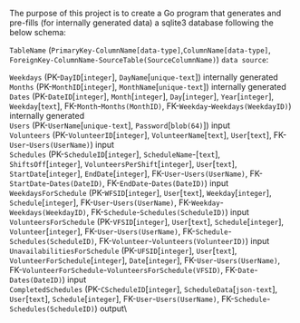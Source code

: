 The purpose of this project is to create a Go program that generates and pre-fills (for internally generated data) a sqlite3 database following the below schema:

`TableName` (`PrimaryKey-ColumnName[data-type]`,`ColumnName[data-type]`, `ForeignKey-ColumnName-SourceTable(SourceColumnName)`) `data source`:

`Weekdays` (PK-`DayID`[`integer`], `DayName`[`unique-text`]) internally generated\
`Months` (PK-`MonthID`[`integer`], `MonthName`[`unique-text`]) internally generated\
`Dates` (PK-`DateID`[`integer`], `Month`[`integer`], `Day`[`integer`], `Year`[`integer`], `Weekday`[`text`], FK-`Month`-`Months(MonthID)`, FK-`Weekday`-`Weekdays(WeekdayID)`) internally generated\
`Users` (PK-`UserName`[`unique-text`], `Password`[`blob(64)`]) input\
`Volunteers` (PK-`VolunteerID`[`integer`], `VolunteerName`[`text`], `User`[`text`], FK-`User`-`Users(UserName)`) input\
`Schedules` (PK-`ScheduleID`[`integer`], `ScheduleName`-[`text`], `ShiftsOff`[`integer`], `VolunteersPerShift`[`integer`], `User`[`text`], `StartDate`[`integer`], `EndDate`[`integer`], FK-`User`-`Users(UserName)`, FK-`StartDate`-`Dates(DateID)`, FK-`EndDate`-`Dates(DateID)`) input\
`WeekdaysForSchedule` (PK-`WFSID`[`integer`], `User`[`text`], `Weekday`[`integer`], `Schedule`[`integer`], FK-`User`-`Users(UserName)`, FK-`Weekday`-`Weekdays(WeekdayID)`, FK-`Schedule`-`Schedules(ScheduleID)`) input\
`VolunteersForSchedule` (PK-`VFSID`[`integer`], `User`[`text`], `Schedule`[`integer`], `Volunteer`[`integer`], FK-`User`-`Users(UserName)`, FK-`Schedule`-`Schedules(ScheduleID)`, FK-`Volunteer`-`Volunteers(VolunteerID)`) input\
`UnavailabilitiesForSchedule` (PK-`UFSID`[`integer`], `User`[`text`], `VolunteerForSchedule`[`integer`], `Date`[`integer`], FK-`User`-`Users(UserName)`, FK-`VolunteerForSchedule`-`VolunteersForSchedule(VFSID)`, FK-`Date`-`Dates(DateID)`) input\
`CompletedSchedules` (PK-`CScheduleID`[`integer`], `ScheduleData`[`json-text`], `User`[`text`], `Schedule`[`integer`], FK-`User`-`Users(UserName)`, FK-`Schedule`-`Schedules(ScheduleID)`) output\
